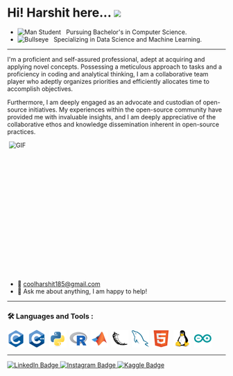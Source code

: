 <!-- Introduction + Coffee -->
<h1> Hi! Harshit here... <img src="https://media.giphy.com/media/hvRJCLFzcasrR4ia7z/giphy.gif" width="30px"/></h1>
<div align="left">

<!--   About me -->
  <ul>
    <li>
      <img src="https://raw.githubusercontent.com/Tarikul-Islam-Anik/Animated-Fluent-Emojis/master/Emojis/People/Man%20Student.png" alt="Man Student" width="20" height="20" /> &nbsp; Pursuing Bachelor's in Computer Science.
    <li>
      <img src="https://raw.githubusercontent.com/Tarikul-Islam-Anik/Animated-Fluent-Emojis/master/Emojis/Activities/Bullseye.png" alt="Bullseye" width="20" height="20" /> &nbsp; Specializing in Data Science and Machine Learning.
    </li>
	</ul>
</div>


---
I'm a proficient and self-assured professional, adept at acquiring and applying novel concepts. Possessing a meticulous approach to tasks and a proficiency in coding and analytical thinking, I am a collaborative team player who adeptly organizes priorities and efficiently allocates time to accomplish objectives.

Furthermore, I am deeply engaged as an advocate and custodian of open-source initiatives. My experiences within the open-source community have provided me with invaluable insights, and I am deeply appreciative of the collaborative ethos and knowledge dissemination inherent in open-source practices.


  <img align="right" alt="GIF" src="https://github.com/abhisheknaiidu/abhisheknaiidu/blob/master/code.gif?raw=true" width="500" height="320" />

- 💼   [coolharshit185@gmail.com](mailto:coolharshit185@gmail.com)
- 💬   Ask me about anything, I am happy to help!  

---
### :hammer_and_wrench: Languages and Tools :
<div>
  <img src="https://github.com/devicons/devicon/blob/master/icons/c/c-original.svg" title="C" alt="C" width="40" height="40"/>&nbsp;
  <img src="https://github.com/devicons/devicon/blob/master/icons/cplusplus/cplusplus-original.svg" title="C++" alt="C++" width="40" height="40"/>&nbsp;
  <img src="https://github.com/devicons/devicon/blob/master/icons/python/python-original.svg" title="Python" alt="Python" width="40" height="40"/>&nbsp;
  <img src="https://github.com/devicons/devicon/blob/master/icons/r/r-original.svg" title="R" alt="R" width="40" height="40"/>&nbsp;
  <img src="https://github.com/devicons/devicon/blob/master/icons/matlab/matlab-original.svg" title="MATLAB" alt="MATLAB" width="40" height="40"/>&nbsp;
  <img src="https://github.com/devicons/devicon/blob/master/icons/flask/flask-original.svg" title="Flask" alt="Flask " width="40" height="40"/>&nbsp;
  <img src="https://github.com/devicons/devicon/blob/master/icons/mysql/mysql-original.svg" title="MySQL" alt="MySQL" width="40" height="40"/>&nbsp;
  <img src="https://github.com/devicons/devicon/blob/master/icons/html5/html5-original.svg" title="HTML5" alt="HTML5" width="40" height="40"/>&nbsp;
  <img src="https://github.com/devicons/devicon/blob/master/icons/linux/linux-original.svg" title="Linux" alt="Linux" width="40" height="40"/>&nbsp;
  <img src="https://github.com/devicons/devicon/blob/master/icons/arduino/arduino-original.svg" title="Arduino" alt="Arduino" width="40" height="40"/>&nbsp;
</div>


---
<div id="badges" align="left">
  <a href="https://www.linkedin.com/in/harshit-gogia-0a4465200">
    <img src="https://img.shields.io/badge/LinkedIn-blue?style=for-the-badge&logo=linkedin&logoColor=white" alt="LinkedIn Badge"/>
  </a>
  <a href="https://instagram.com/hrsht_go?utm_source=qr&igshid=MzNlNGNkZWQ4Mg%3D%3D">
    <img src="https://img.shields.io/badge/Instagram-red?style=for-the-badge&logo=instagram&logoColor=white" alt="Instagram Badge"/>
  </a>
  <a href="https://www.kaggle.com/harshitgogia185">
    <img src="https://img.shields.io/badge/Kaggle-035a7d?style=for-the-badge&logo=kaggle&logoColor=white" alt="Kaggle Badge"/>
  </a>
</div>

